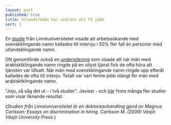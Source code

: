 ```yaml
---
layout: post
published: true
title: Utlandsfödda har svårare att få jobb
sort: 1
---
```






En [studie](http://lnu.diva-portal.org/smash/record.jsf?pid=diva2%3A236154&dswid=-382) från Linnéuniversitetet visade att arbetssökande med svenskklingande namn kallades till intervju i 50% fler fall än personer med utlandsklingande namn. 

DN genomförde också en [undersökning](http://www.dn.se/nyheter/sverige/rebin-nej-tack-fredrik-ja-valkommen/ "DN undersökning - Rebin nej tack, Fredrik ja, välkommen") som visade att när män med arabisktklingande namn ringde på en utlyst tjänst fick de ofta höra att tjänsten var tillsatt. När män med svenskklingande namn ringde upp efteråt kallades de ofta till intevju. Totalt var vart femte jobb stängt för män med arabisktklingande namn.

"Jojo, så såg det ut - i två studier". Javisst - och [här](http://www.nationalekonomi.se/sites/default/files/NEFfiler/43-4-aa.pdf) finns många fler studier som visar liknande resultat.

(_Studien från Linnéuniversitetet är en doktorsavhandling gjord av Magnus Carlsson: Essays on discrimination in hiring. Carlsson M. (2009) Växjö: Växjö University Press._)
